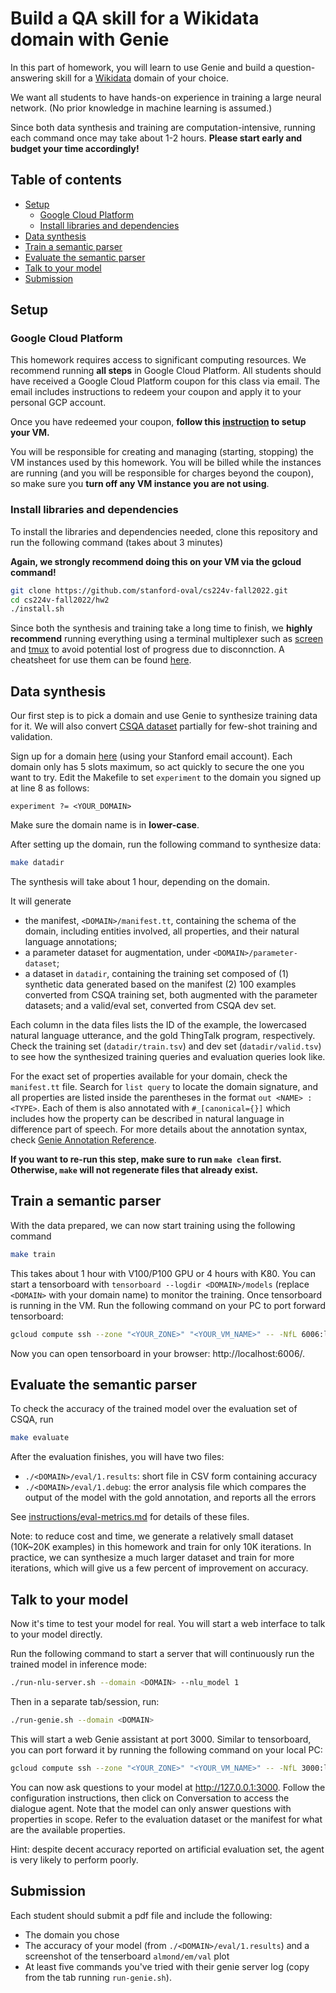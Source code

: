 # Build a QA skill for a Wikidata domain with Genie

In this part of homework, you will learn to use Genie and build a question-answering skill for a [Wikidata](https://www.wikidata.org) domain of your choice. 

We want all students to have hands-on experience in training a large neural network.  (No prior knowledge in machine learning is assumed.)  

Since both data synthesis and training are computation-intensive, running each command once may take about 1-2 hours.
**Please start early and budget your time accordingly!**

## Table of contents

- [Setup](#setup)
    - [Google Cloud Platform](#google-cloud-platform)
    - [Install libraries and dependencies](#install-libraries-and-dependencies)
- [Data synthesis](#data-synthesis)
- [Train a semantic parser](#train-a-semantic-parser)
- [Evaluate the semantic parser](#evaluate-the-semantic-parser)
- [Talk to your model](#talk-to-your-model)
- [Submission](#submission)

## Setup

### Google Cloud Platform

This homework requires access to significant computing resources. We recommend running **all steps** in Google Cloud Platform. All students should have received a Google Cloud Platform coupon for this class via email. The email includes instructions to redeem your coupon and apply it to your personal GCP account.

Once you have redeemed your coupon, **follow this [instruction](./google-cloud.md) to setup your VM.**

You will be responsible for creating and managing (starting, stopping) the VM instances used by this homework. You will be billed while the instances are running (and you will be responsible for charges beyond the coupon), so make sure you **turn off any VM instance you are not using**.

### Install libraries and dependencies
To install the libraries and dependencies needed, clone this repository and run the following command (takes about 3 minutes)

**Again, we strongly recommend doing this on your VM via the gcloud command!**

```bash
git clone https://github.com/stanford-oval/cs224v-fall2022.git
cd cs224v-fall2022/hw2
./install.sh
```

Since both the synthesis and training take a long time to finish, we **highly recommend** running everything using a terminal multiplexer such as [screen](https://www.gnu.org/software/screen/) and [tmux](https://github.com/tmux/tmux/wiki) to avoid potential lost of progress due to disconnction. A cheatsheet for use them can be found [here](./multiplexers.md). 

## Data synthesis
Our first step is to pick a domain and use Genie to synthesize training data for it.
We will also convert [CSQA dataset](https://amritasaha1812.github.io/CSQA/) partially for few-shot training and validation.

Sign up for a domain [here](https://docs.google.com/spreadsheets/d/1lZ_3EGYKPKvCtNV9kYschN7cnlKt03az9k3zSASa9tw/edit?usp=sharing) (using your Stanford email account). Each domain only has 5 slots maximum, so act quickly to secure the one you want to try. Edit the Makefile to set `experiment` to the domain you signed up at line 8 as follows:
```make
experiment ?= <YOUR_DOMAIN>
```
Make sure the domain name is in **lower-case**. 

After setting up the domain, run the following command to synthesize data:
```bash
make datadir 
```
The synthesis will take about 1 hour, depending on the domain. 

It will generate 
- the manifest, `<DOMAIN>/manifest.tt`, containing the schema of the domain, including entities involved, all properties, and their natural language annotations; 
- a parameter dataset for augmentation, under `<DOMAIN>/parameter-dataset`; 
- a dataset in `datadir`, containing the training set composed of (1) synthetic data generated based on the manifest (2) 100 examples converted from CSQA training set, both augmented with the parameter datasets; and a valid/eval set, converted from CSQA dev set.

Each column in the data files lists the ID of the example, the lowercased natural language utterance, and the gold ThingTalk program, respectively.
Check the training set (`datadir/train.tsv`) and dev set (`datadir/valid.tsv`) to see how the synthesized training queries and evaluation queries look like.

For the exact set of properties available for your domain, check the `manifest.tt` file. Search for `list query` to locate the domain signature, and all properties are listed inside the parentheses in the format `out <NAME> : <TYPE>`. Each of them is also annotated with `#_[canonical={}]` which includes how the property can be described in natural language in difference part of speech. For more details about the annotation syntax, check [Genie Annotation Reference](https://wiki.almond.stanford.edu/genie/annotations).

**If you want to re-run this step, make sure to run `make clean` first. Otherwise, `make` will not regenerate files that already exist.**

## Train a semantic parser 
With the data prepared, we can now start training using the following command
```bash
make train
```
This takes about 1 hour with V100/P100 GPU or 4 hours with K80.
You can start a tensorboard with `tensorboard --logdir <DOMAIN>/models` (replace `<DOMAIN>` with your domain name) to monitor the training. 
Once tensorboard is running in the VM. Run the following command on your PC to port forward tensorboard:
```bash
gcloud compute ssh --zone "<YOUR_ZONE>" "<YOUR_VM_NAME>" -- -NfL 6006:localhost:6006
```
Now you can open tensorboard in your browser: http://localhost:6006/.

## Evaluate the semantic parser
To check the accuracy of the trained model over the evaluation set of CSQA, run 
```bash
make evaluate
```
After the evaluation finishes, you will have two files:
- `./<DOMAIN>/eval/1.results`: short file in CSV form containing accuracy
- `./<DOMAIN>/eval/1.debug`: the error analysis file which compares the output of the model with the gold annotation, and reports all the errors

See [instructions/eval-metrics.md](./eval-metrics.md) for details of these files.

Note: to reduce cost and time, we generate a relatively small dataset (10K~20K examples) in this homework and train for only 10K iterations. In practice, we can synthesize a much larger dataset and train for more iterations, which will give us a few percent of improvement on accuracy. 

## Talk to your model
Now it's time to test your model for real. You will start a web interface to talk to your model directly. 

Run the following command to start a server that will continuously run the trained model in inference mode:
```bash
./run-nlu-server.sh --domain <DOMAIN> --nlu_model 1
```

Then in a separate tab/session, run:
```bash
./run-genie.sh --domain <DOMAIN>
```

This will start a web Genie assistant at port 3000. Similar to tensorboard, you can port forward it
by running the following command on your local PC:
```bash
gcloud compute ssh --zone "<YOUR_ZONE>" "<YOUR_VM_NAME>" -- -NfL 3000:localhost:3000
```

You can now ask questions to your model at http://127.0.0.1:3000. Follow the configuration instructions, then click on Conversation to access the dialogue agent.
Note that the model can only answer questions with properties in scope. Refer to the evaluation dataset or the manifest for what are the available properties.

Hint: despite decent accuracy reported on artificial evaluation set, the agent is very likely to perform poorly. 

## Submission
Each student should submit a pdf file and include the following: 
- The domain you chose
- The accuracy of your model (from `./<DOMAIN>/eval/1.results`) and a screenshot of the tenserboard `almond/em/val` plot
- At least five commands you've tried with their genie server log (copy from the tab running `run-genie.sh`). 

